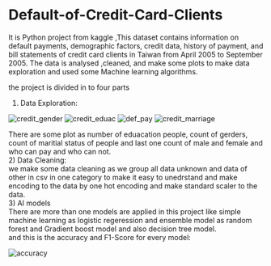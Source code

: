 # Default-of-Credit-Card-Clients

It is Python project from kaggle ,This dataset contains information on default payments, demographic factors, credit data, history of payment, and bill statements of credit card clients in Taiwan from April 2005 to September 2005. The data is analysed ,cleaned, and make some plots to make data exploration and used some Machine learning algorithms.  

the project is divided in to four parts  
1) Data Exploration:  

![credit_gender](https://github.com/user-attachments/assets/fd0e6572-51c7-4718-a32d-73be60b95b12)
![credit_eduac](https://github.com/user-attachments/assets/a36468d2-f117-4760-8af6-7c10882badff)
![def_pay](https://github.com/user-attachments/assets/71fec995-4a8b-4ed6-9b2e-fcf02e335d5b)
![credit_marriage](https://github.com/user-attachments/assets/7924bcf5-b090-492f-9a63-9397969892e7)

There are some plot as number of eduacation people, count of gerders, count of maritial status of people and last one count of male and female and who can pay and who can not.  
2) Data Cleaning:  
we make some data cleaning as we group all data unknown and data of other in csv in one category to make it easy to unedrstand and make encoding to the data by one hot encoding and make standard scaler to the data.  
3) AI models  
There are more than one models are applied in this project like simple machine learning as logistic regeression and ensemble model as random forest and Gradient boost model and also decision tree model.  
and this is the accuracy and F1-Score for every model:  

![accuracy](https://github.com/user-attachments/assets/a917cc5c-d7c1-46d0-86a0-f722079c71ee)


